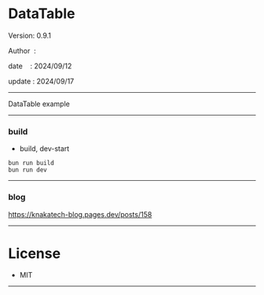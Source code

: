 ﻿# DataTable

 Version: 0.9.1

 Author  :

 date    : 2024/09/12

 update : 2024/09/17

***

DataTable example

***
### build

* build, dev-start

```
bun run build
bun run dev
```

***
### blog

https://knakatech-blog.pages.dev/posts/158

***
# License

* MIT

***

